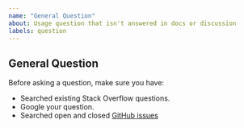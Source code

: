 ```yaml
---
name: "General Question"
about: Usage question that isn't answered in docs or discussion
labels: question
---
```


## General Question

Before asking a question, make sure you have:

- Searched existing Stack Overflow questions.
- Google your question.
- Searched open and closed [GitHub issues](https://github.com/kana112233/my-template/issues?utf8=%E2%9C%93&q=is%3Aissue)
